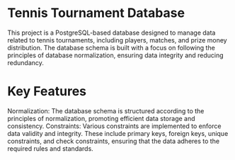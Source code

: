 # Tennis Tournament Database

This project is a PostgreSQL-based database designed to manage data related to tennis tournaments, including players, matches, and prize money distribution. The database schema is built with a focus on following the principles of database normalization, ensuring data integrity and reducing redundancy.

# Key Features

Normalization: The database schema is structured according to the principles of normalization, promoting efficient data storage and consistency.
Constraints: Various constraints are implemented to enforce data validity and integrity. These include primary keys, foreign keys, unique constraints, and check constraints, ensuring that the data adheres to the required rules and standards.
